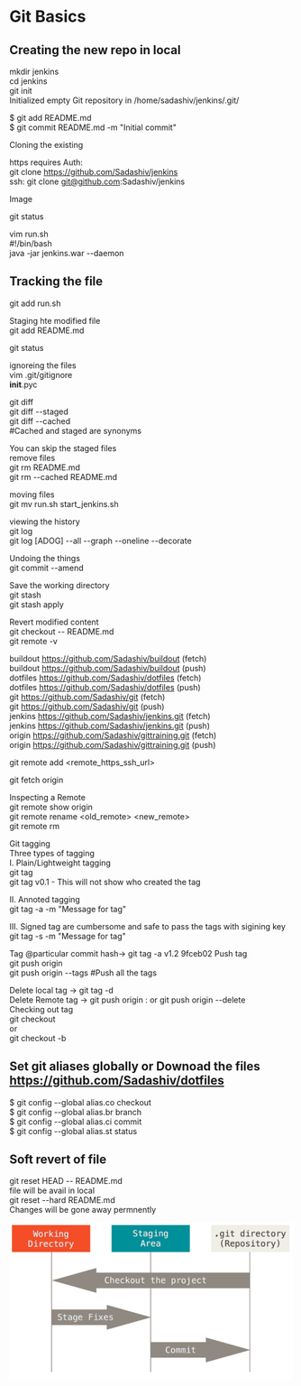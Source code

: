 Git Basics
==========

Creating the new repo in local
------------------------------
mkdir jenkins<br/>
cd jenkins<br/>
git init<br/>
Initialized empty Git repository in /home/sadashiv/jenkins/.git/<br/>

$ git add README.md<br/>
$ git commit README.md -m "Initial commit"<br/>

Cloning the existing<br/>

https requires Auth:<br/>
git clone https://github.com/Sadashiv/jenkins<br/>
ssh:
git clone git@github.com:Sadashiv/jenkins<br/>

Image

git status<br/>

vim run.sh<br/>
#!/bin/bash<br/>
java -jar jenkins.war --daemon<br/>

Tracking the file
-----------------
git add run.sh<br/>

Staging hte modified file<br/>
git add README.md<br/>

git status<br/>

ignoreing the files<br/>
vim .git/gitignore<br/>
__init__.pyc<br/>

git diff<br/>
git diff --staged<br/>
git diff --cached<br/>
#Cached and staged are synonyms


You can skip the staged files<br/>
remove files<br/>
git rm README.md<br/>
git rm --cached README.md<br/>

moving files<br/>
git mv run.sh start_jenkins.sh<br/>

viewing the history<br/>
git log<br/>
git log [ADOG] --all --graph --oneline --decorate<br/>

Undoing the things<br/>
git commit --amend<br/>

Save the working directory<br/>
git stash<br/>
git stash apply<br/>

Revert modified content<br/>
git checkout -- README.md<br/>
git remote -v<br/>

buildout    https://github.com/Sadashiv/buildout (fetch)<br/>
buildout    https://github.com/Sadashiv/buildout (push)<br/>
dotfiles    https://github.com/Sadashiv/dotfiles (fetch)<br/>
dotfiles    https://github.com/Sadashiv/dotfiles (push)<br/>
git         https://github.com/Sadashiv/git (fetch)<br/>
git         https://github.com/Sadashiv/git (push)<br/>
jenkins     https://github.com/Sadashiv/jenkins.git (fetch)<br/>
jenkins     https://github.com/Sadashiv/jenkins.git (push)<br/>
origin      https://github.com/Sadashiv/gittraining.git (fetch)<br/>
origin      https://github.com/Sadashiv/gittraining.git (push)<br/>

git remote add <remotename> <remote_https_ssh_url><br/>

git fetch origin

Inspecting a Remote<br/>
git remote show origin<br/>
git remote rename <old_remote> <new_remote><br/>
git remote rm <remotename><br/>

Git tagging<br/>
Three types of tagging<br/>
 I. Plain/Lightweight tagging<br/>
    git tag <tagname><br/>
    git tag v0.1 - This will not show who created the tag<br/>

 II. Annoted tagging<br/>
     git tag -a <tagname> -m "Message for tag"

 III. Signed tag are cumbersome and safe to pass the tags with sigining key<br/>
      git tag -s <tagname> -m "Message for tag"<br/>

Tag @particular commit hash-> git tag -a v1.2 9fceb02
Push tag<br/>
git push origin <tagname><br/>
git push origin --tags #Push all the tags<br/>

Delete local tag -> git tag -d <tagname><br/>
Delete Remote tag -> git push origin :<tagname> or git push origin --delete <tagname><br/>
Checking out tag<br/>
git checkout <tagname><br/>
or<br/>
git checkout -b <branchname> <tagname><br/>

Set git aliases globally or Downoad the files<br/>
https://github.com/Sadashiv/dotfiles
------------------------------------
$ git config --global alias.co checkout<br/>
$ git config --global alias.br branch<br/>
$ git config --global alias.ci commit<br/>
$ git config --global alias.st status<br/>

Soft revert of file
-------------------
git reset HEAD -- README.md<br/>
file will be avail in local<br/>
git reset --hard README.md<br/>
Changes will be gone away permnently<br/>

![Image description](working_copy.png)
